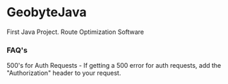 # GeobyteJava

First Java Project. Route Optimization Software

### FAQ's

500's for Auth Requests - If getting a 500 error for auth requests, add the "Authorization" header to your request.
